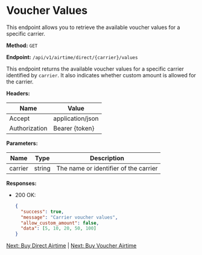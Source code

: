# Voucher Values

This endpoint allows you to retrieve the available voucher values for a specific carrier.

**Method:** `GET`

**Endpoint:** `/api/v1/airtime/direct/{carrier}/values`

This endpoint returns the available voucher values for a specific carrier identified by `carrier`. It also indicates whether custom amount is allowed for the carrier.

**Headers:**

| Name          | Value            |
|---------------|------------------|
| Accept        | application/json |
| Authorization | Bearer {token}   |

**Parameters:**

| Name    | Type    | Description                       |
|---------|---------|-----------------------------------|
| carrier | string  | The name or identifier of the carrier |

**Responses:**

- 200 OK:
  ```json
  {
    "success": true,
    "message": "Carrier voucher values",
    "allow_custom_amount": false,
    "data": [5, 10, 20, 50, 100]
  }
  ```

[Next: Buy Direct Airtime](/airtime/buy-direct-airtime.md) | [Next: Buy Voucher Airtime](/airtime/buy-voucher-airtime.md)
